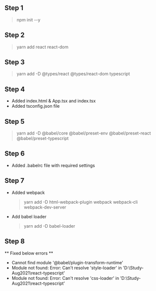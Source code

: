 ## Step 1

> npm init --y

## Step 2

> yarn add react react-dom

## Step 3

> yarn add -D @types/react @types/react-dom typescript

## Step 4

- Added index.html & App.tsx and index.tsx
- Added tsconfig.json file

## Step 5

> yarn add -D @babel/core @babel/preset-env @babel/preset-react @babel/preset-typescript

## Step 6

- Added .babelrc file with required settings

## Step 7

- Added webpack
  > yarn add -D html-webpack-plugin webpack webpack-cli webpack-dev-server
- Add babel loader
  > yarn add -D babel-loader

## Step 8

** Fixed below errors **

- Cannot find module '@babel/plugin-transform-runtime'
- Module not found: Error: Can't resolve 'style-loader' in 'D:\Study-Aug2021\react-typescript'
- Module not found: Error: Can't resolve 'css-loader' in 'D:\Study-Aug2021\react-typescript'
